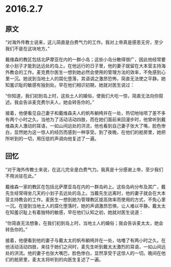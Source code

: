 # 2016.2.7

## 原文

“对海外传教士说来，这儿简直是白费气力的工作。我对上帝真是感恩无穷，至少我们不是在这块地方。”

戴维森的教区包括北萨摩亚在内的一群小岛；这些小岛分散得很广，因此他经常要坐小划子才能到达远处的岛上。在他远行的日子里，他的妻子就留在大本营主持海外教会的工作。麦克费尔医生一想到她必然会使用的管理方法的效率，不免感到心里一沉。她说到当地土人的腐化堕落，其语调之激昂恐怖，简直无法使之平静。她知羞识耻的敏感有独到处。早在他们相识初期，她就对医生说过：

“你知道，我们初到岛上时，这些土人的婚俗，使我们大吃一惊，简直无法向你叙述。我会告诉麦克费尔夫人，她会转告你的。”

接着，他便看见自己妻子和戴维森夫人的帆布躺椅并在一处，热切地咕哝了差不多有两个小时之久。当他为了活动活动四肢，而在她们面前来回漫步时，他曾听到戴维森夫人激动的耳语，一如山间远处的洪流，他也看到自己妻子张大了嘴，脸色惨白，显然她为这一惊人的经历而感到一种享受。到了夜晚，在他们的舱房里，她把所听到的一切，用压低的声调向他复述了一遍。

## 回忆

“对于海外传教士来说，在这儿完全是白费气力。我真是十分感谢上帝，至少我们不用派驻在此。”

戴维森一家的教区在包括北萨摩亚岛在内的一群岛屿上。这些岛屿分布及其广，戴先生经常得坐几天的小划子去远处的岛上。当戴先生远离时，他的妻子就会在大本营主持教会的工作。麦医生一想到她为管理教区提高效率而使用的方式，不免心里一沉。在提到当地土人的腐化堕落时，她的声调激昂恐惧，让人难以平静。戴太太在知羞识耻上有着独特的敏感，早在他们认知之初，她就对医生说道：

“你简直无法想象，在我们初到岛上时，当地土人的婚俗；我会告诉麦太太，她会转告你的。”

接着，他便看到他的妻子与戴太太的帆布躺椅并在一处，咕噜了有两小时之久。在他活动活动四肢，来往于她们之间时，麦先生听到戴太太激烈的耳语，一如山间远处的洪流。他的妻子也张大嘴巴，脸色惨白，显然享受于这惊人的一切。晚间在他们的舱房里，麦太太将听到的向医生复述了一遍。